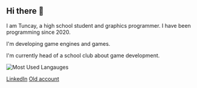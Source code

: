 ## Hi there 👋

I am Tuncay, a high school student and graphics programmer. I have been programming since 2020.

I'm developing game engines and games.

I'm currently head of a school club about game development.

![Most Used Langauges](https://github-readme-stats.vercel.app/api/top-langs/?username=TheGraphicsLover&layout=compact)

[LinkedIn](https://www.linkedin.com/in/tuncay-yavuz-b%C3%BCy%C3%BCkadal%C4%B1-83272b335/)
[Old account](https://github.com/Yavuz1234567890)
